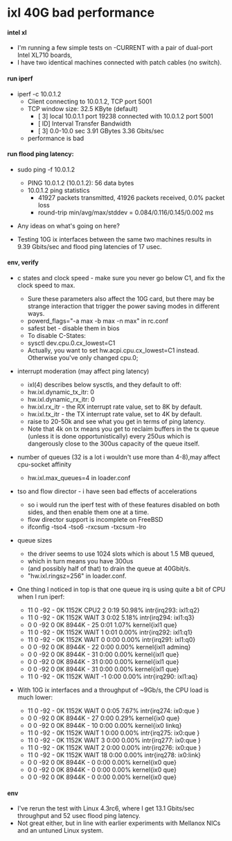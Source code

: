 # ixl 40G bad performance

#### intel xl

- I'm running a few simple tests on -CURRENT with a pair of dual-port Intel XL710 boards,
- I have two identical machines connected with patch cables (no switch). 

#### run iperf 

- iperf -c 10.0.1.2
  - Client connecting to 10.0.1.2, TCP port 5001
  - TCP window size: 32.5 KByte (default)
    - [  3] local 10.0.1.1 port 19238 connected with 10.0.1.2 port 5001
    - [ ID] Interval       Transfer     Bandwidth
    - [  3]  0.0-10.0 sec  3.91 GBytes  3.36 Gbits/sec
  - performance is bad

#### run flood ping latency:

- sudo ping -f 10.0.1.2
  - PING 10.0.1.2 (10.0.1.2): 56 data bytes
  - 10.0.1.2 ping statistics
    - 41927 packets transmitted, 41926 packets received, 0.0% packet loss
    - round-trip min/avg/max/stddev = 0.084/0.116/0.145/0.002 ms

- Any ideas on what's going on here? 
- Testing 10G ix interfaces between the same two machines results in 9.39 Gbits/sec and flood ping latencies of 17 usec.

#### env, verify

- c states and clock speed - make sure you never go below C1, and fix the clock speed to max. 
  - Sure these parameters also affect the 10G card, but there may be strange interaction that trigger
the power saving modes in different ways.
  - powerd_flags="-a max -b max -n max" in rc.conf
  - safest bet - disable them in bios
  - To disable C-States:
  - sysctl dev.cpu.0.cx_lowest=C1
  - Actually, you want to set hw.acpi.cpu.cx_lowest=C1 instead.  Otherwise you've only changed cpu.0;

- interrupt moderation (may affect ping latency)
  - ixl(4) describes below sysctls, and they default to off:
  - hw.ixl.dynamic_tx_itr: 0
  - hw.ixl.dynamic_rx_itr: 0
  - hw.ixl.rx_itr  - the RX interrupt rate value, set to 8K by default.
  - hw.ixl.tx_itr  - the TX interrupt rate value, set to 4K by default.
  - raise to 20-50k and see what you get in terms of ping latency.
  - Note that 4k on tx means you get to reclaim buffers in the tx queue (unless it is done opportunistically)
every 250us which is dangerously close to the 300us capacity of the queue itself.

- number of queues (32 is a lot i wouldn't use more than 4-8),may affect cpu-socket affinity
  - hw.ixl.max_queues=4 in loader.conf

- tso and flow director - i have seen bad effects of accelerations 
  - so i would run the iperf test with of these features disabled on both sides, and then enable them one at a time. 
  - flow director support is incomplete on FreeBSD
  - ifconfig -tso4 -tso6 -rxcsum -txcsum -lro

- queue sizes 
  - the driver seems to use 1024 slots which is about 1.5 MB queued, 
  - which in turn means you have 300us
  - (and possibly half of that) to drain the queue at 40Gbit/s. 
  - "hw.ixl.ringsz=256" in loader.conf.

- One thing I noticed in top is that one queue irq is using quite a bit of CPU when I run iperf:

  - 11      0   -92    -     0K  1152K CPU2    2   0:19  50.98% intr{irq293: ixl1:q2}
  - 11      0   -92    -     0K  1152K WAIT    3   0:02   5.18% intr{irq294: ixl1:q3}
  -  0      0   -92    0     0K  8944K -      25   0:01   1.07% kernel{ixl1 que}
  - 11      0   -92    -     0K  1152K WAIT    1   0:01   0.00% intr{irq292: ixl1:q1}
  - 11      0   -92    -     0K  1152K WAIT    0   0:00   0.00% intr{irq291: ixl1:q0}
  -  0      0   -92    0     0K  8944K -      22   0:00   0.00% kernel{ixl1 adminq}
  -  0      0   -92    0     0K  8944K -      31   0:00   0.00% kernel{ixl1 que}
  -  0      0   -92    0     0K  8944K -      31   0:00   0.00% kernel{ixl1 que}
  -  0      0   -92    0     0K  8944K -      31   0:00   0.00% kernel{ixl1 que}
  - 11      0   -92    -     0K  1152K WAIT   -1   0:00   0.00% intr{irq290: ixl1:aq}

- With 10G ix interfaces and a throughput of ~9Gb/s, the CPU load is much lower:

  - 11      0   -92    -     0K  1152K WAIT    0   0:05   7.67% intr{irq274: ix0:que }
  -  0      0   -92    0     0K  8944K -      27   0:00   0.29% kernel{ix0 que}
  -  0      0   -92    0     0K  8944K -      10   0:00   0.00% kernel{ix0 linkq}
  - 11      0   -92    -     0K  1152K WAIT    1   0:00   0.00% intr{irq275: ix0:que }
  - 11      0   -92    -     0K  1152K WAIT    3   0:00   0.00% intr{irq277: ix0:que }
  - 11      0   -92    -     0K  1152K WAIT    2   0:00   0.00% intr{irq276: ix0:que }
  - 11      0   -92    -     0K  1152K WAIT   18   0:00   0.00% intr{irq278: ix0:link}
  -  0      0   -92    0     0K  8944K -       0   0:00   0.00% kernel{ix0 que}
  -  0      0   -92    0     0K  8944K -       0   0:00   0.00% kernel{ix0 que}
  -  0      0   -92    0     0K  8944K -       0   0:00   0.00% kernel{ix0 que}

#### env
- I've rerun the test with Linux 4.3rc6, where I get 13.1 Gbits/sec throughput and 52 usec flood ping latency. 
- Not great either, but in line with earlier experiments with Mellanox NICs and an untuned Linux system.
